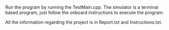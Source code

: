 Run the program by running the TestMain.cpp.
The simulator is a terminal based program, just follow the onboard instructions to execute the program.

All the information regarding the project is in Report.txt and Instructions.txt.
